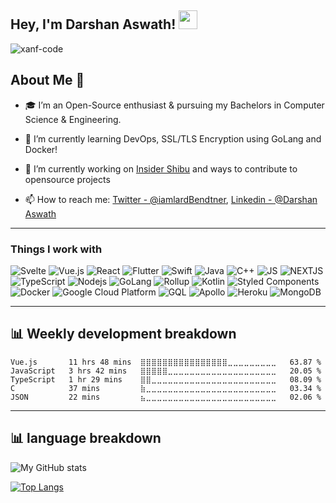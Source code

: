 <h2>Hey, I'm Darshan Aswath! <img src="https://emojis.slackmojis.com/emojis/images/1536351075/4594/blob-wave.gif?1536351075" width="30"/> </h2>

<p align="left"> <img src="https://komarev.com/ghpvc/?username=xanf-code&label=Views&color=blue&style=plastic" alt="xanf-code" /> </p>

## About Me 🚀

- 🎓 I’m an Open-Source enthusiast & pursuing my Bachelors in Computer Science & Engineering.
 
- 🌱 I’m currently learning DevOps, SSL/TLS Encryption using GoLang and Docker!

- 🔭 I’m currently working on [Insider Shibu](https://github.com/xanf-code/ShibuInsider) and ways to contribute to opensource projects

- 📫 How to reach me: [Twitter - @iamlardBendtner](https://twitter.com/iamlardBendtner), [Linkedin - @Darshan Aswath](https://www.linkedin.com/in/darshanaswath/)

<hr>

<h3>Things I work with</h3>

<p align="left">
   <img alt="Svelte" src="https://img.shields.io/badge/-Svelte-ff3e00?style=flat-square&logo=svelte&logoColor=white"/>
  <img alt="Vue.js" src="https://img.shields.io/badge/-Vue-311C87?style=flat-square&logo=Vue.js&logoColor=white"/>
  <img alt="React" src="https://img.shields.io/badge/-React-45b8d8?style=flat-square&logo=react&logoColor=white" />
  <img alt="Flutter" src="https://img.shields.io/badge/-Flutter-EC4A3F?style=flat-square&logo=flutter&logoColor=white" />
 <img alt="Swift" src="https://img.shields.io/badge/-Swift-430098?style=flat-square&logo=swift&logoColor=white" />
 <img alt="Java" src="https://img.shields.io/badge/-Java-45b8d8?style=flat-square&logo=java&logoColor=white" />
 <img alt="C++" src="https://img.shields.io/badge/-C++-ff3e00?style=flat-square&logo=c++&logoColor=white" />
 <img alt="JS" src="https://img.shields.io/badge/-JavaScript-EC4A3F?style=flat-square&logo=javascript&logoColor=white" />
<img alt="NEXTJS" src="https://img.shields.io/badge/-Next-EC4A3F?style=flat-square&logo=next&logoColor=white" />
 <img alt="TypeScript" src="https://img.shields.io/badge/-TypeScript-007ACC?style=flat-square&logo=typescript&logoColor=white" />
 <img alt="Nodejs" src="https://img.shields.io/badge/-Node-43853d?style=flat-square&logo=Node.js&logoColor=white" />
 <img alt="GoLang" src="https://img.shields.io/badge/-GoLang-45b8d8?style=flat-square&logo=go-lang&logoColor=white" />
 <img alt="Rollup" src="https://img.shields.io/badge/-Rollup-EC4A3F?style=flat-square&logo=rollup.js&logoColor=white" />
 <img alt="Kotlin" src="https://img.shields.io/badge/-Kotlin-45b8d8?style=flat-square&logo=kotlin&logoColor=white" />
  <img alt="Styled Components" src="https://img.shields.io/badge/-Styled_Components-db7092?style=flat-square&logo=styled-components&logoColor=white" />
  <img alt="Docker" src="https://img.shields.io/badge/-Docker-46a2f1?style=flat-square&logo=docker&logoColor=white" />
  <img alt="Google Cloud Platform" src="https://img.shields.io/badge/-Google_Cloud_Platform-1a73e8?style=flat-square&logo=google-cloud&logoColor=white" /> 
  <img alt="GQL" src="https://img.shields.io/badge/-GraphQL-311C87?style=flat-square&logo=graphql&logoColor=white" />
   <img alt="Apollo" src="https://img.shields.io/badge/-Apollo%20GraphQL-311C87?style=flat-square&logo=apollo-graphql&logoColor=white" />
  <img alt="Heroku" src="https://img.shields.io/badge/-Heroku-430098?style=flat-square&logo=heroku&logoColor=white" /> 
  <img alt="MongoDB" src="https://img.shields.io/badge/-MongoDB-13aa52?style=flat-square&logo=mongodb&logoColor=white" />
</p>

<hr>

## 📊 Weekly development breakdown

<!--START_SECTION:waka-->
```text
Vue.js       11 hrs 48 mins  ⣿⣿⣿⣿⣿⣿⣿⣿⣿⣿⣿⣿⣿⣿⣿⣿⣀⣀⣀⣀⣀⣀⣀⣀⣀   63.87 % 
JavaScript   3 hrs 42 mins   ⣿⣿⣿⣿⣿⣀⣀⣀⣀⣀⣀⣀⣀⣀⣀⣀⣀⣀⣀⣀⣀⣀⣀⣀⣀   20.05 % 
TypeScript   1 hr 29 mins    ⣿⣿⣀⣀⣀⣀⣀⣀⣀⣀⣀⣀⣀⣀⣀⣀⣀⣀⣀⣀⣀⣀⣀⣀⣀   08.09 % 
C            37 mins         ⣷⣀⣀⣀⣀⣀⣀⣀⣀⣀⣀⣀⣀⣀⣀⣀⣀⣀⣀⣀⣀⣀⣀⣀⣀   03.34 % 
JSON         22 mins         ⣦⣀⣀⣀⣀⣀⣀⣀⣀⣀⣀⣀⣀⣀⣀⣀⣀⣀⣀⣀⣀⣀⣀⣀⣀   02.06 % 
```
<!--END_SECTION:waka-->

<hr>

## 📊 language breakdown

![My GitHub stats](https://github-readme-stats.vercel.app/api?username=xanf-code&show_icons=true&theme=dark)

[![Top Langs](https://github-readme-stats.vercel.app/api/top-langs/?username=xanf-code&layout=compact&theme=dark)](https://github.com/xanf-code)

